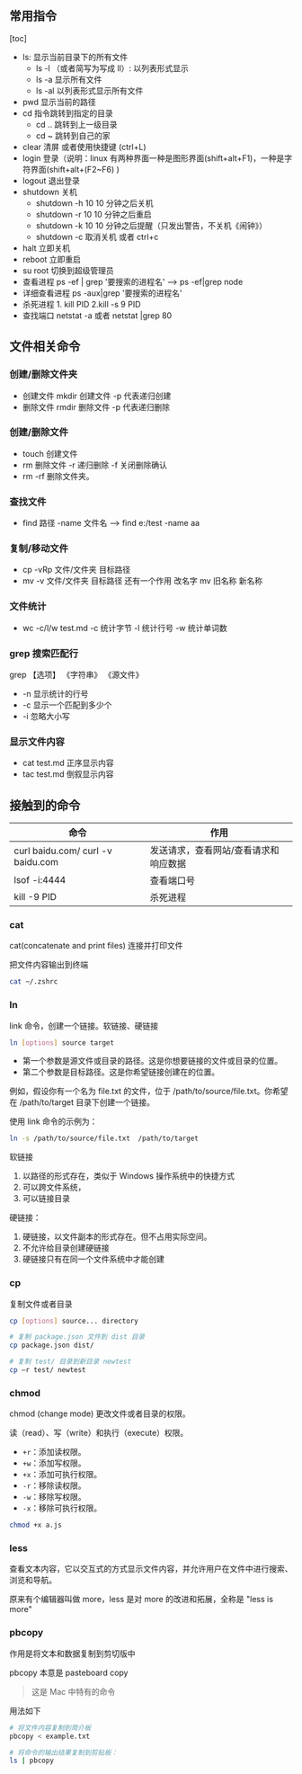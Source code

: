 ## 常用指令

[toc]

- ls: 显示当前目录下的所有文件
  - ls -l （或者简写为写成 ll）: 以列表形式显示
  - ls -a 显示所有文件
  - ls -al 以列表形式显示所有文件
- pwd 显示当前的路径
- cd 指令跳转到指定的目录
  - cd .. 跳转到上一级目录
  - cd ~ 跳转到自己的家
- clear 清屏 或者使用快捷键 (ctrl+L)
- login 登录（说明：linux 有两种界面一种是图形界面(shift+alt+F1)，一种是字符界面(shift+alt+(F2~F6) )
- logout 退出登录
- shutdown 关机
  - shutdown -h 10 10 分钟之后关机
  - shutdown -r 10 10 分钟之后重启
  - shutdown -k 10 10 分钟之后提醒（只发出警告，不关机《闹钟》）
  - shutdown -c 取消关机 或者 ctrl+c
- halt 立即关机
- reboot 立即重启
- su root 切换到超级管理员
- 查看进程 ps -ef | grep '要搜索的进程名' --> ps -ef|grep node
- 详细查看进程 ps -aux|grep '要搜索的进程名'
- 杀死进程 1. kill PID 2.kill -s 9 PID
- 查找端口 netstat -a 或者 netstat |grep 80

## 文件相关命令

### 创建/删除文件夹

- 创建文件 mkdir 创建文件 -p 代表递归创建
- 删除文件 rmdir 删除文件 -p 代表递归删除

### 创建/删除文件

- touch 创建文件
- rm 删除文件 -r 递归删除 -f 关闭删除确认
- rm -rf 删除文件夹。

### 查找文件

- find 路径 -name 文件名 --> find e:/test -name aa

### 复制/移动文件

- cp -vRp 文件/文件夹 目标路径
- mv -v 文件/文件夹 目标路径 还有一个作用 改名字 mv 旧名称 新名称

### 文件统计

- wc -c/l/w test.md -c 统计字节 -l 统计行号 -w 统计单词数

### grep 搜索匹配行

grep 【选项】 《字符串》 《源文件》

- -n 显示统计的行号
- -c 显示一个匹配到多少个
- -i 忽略大小写

### 显示文件内容

- cat test.md 正序显示内容
- tac test.md 倒叙显示内容

## 接触到的命令

| 命令                              | 作用                                  |
| --------------------------------- | ------------------------------------- |
| curl baidu.com/ curl -v baidu.com | 发送请求，查看网站/查看请求和响应数据 |
| lsof -i:4444                      | 查看端口号                            |
| kill -9 PID                       | 杀死进程                              |

### cat

cat(concatenate and print files) 连接并打印文件

把文件内容输出到终端

```bash
cat ~/.zshrc
```

### ln

link 命令，创建一个链接。软链接、硬链接

```bash
ln [options] source target
```

- 第一个参数是源文件或目录的路径。这是你想要链接的文件或目录的位置。
- 第二个参数是目标路径。这是你希望链接创建在的位置。

例如，假设你有一个名为 file.txt 的文件，位于 /path/to/source/file.txt。你希望在 /path/to/target 目录下创建一个链接。

使用 link 命令的示例为：

```bash
ln -s /path/to/source/file.txt  /path/to/target
```

软链接

1. 以路径的形式存在，类似于 Windows 操作系统中的快捷方式
2. 可以跨文件系统，
3. 可以链接目录

硬链接：

1. 硬链接，以文件副本的形式存在。但不占用实际空间。
2. 不允许给目录创建硬链接
3. 硬链接只有在同一个文件系统中才能创建

### cp

复制文件或者目录

```bash
cp [options] source... directory
```

```bash
# 复制 package.json 文件到 dist 目录
cp package.json dist/

# 复制 test/ 目录到新目录 newtest
cp –r test/ newtest

```

### chmod

chmod (change mode) 更改文件或者目录的权限。

读（read）、写（write）和执行（execute）权限。

- `+r`：添加读权限。
- `+w`：添加写权限。
- `+x`：添加可执行权限。
- `-r`：移除读权限。
- `-w`：移除写权限。
- `-x`：移除可执行权限。

```bash
chmod +x a.js
```

### less

查看文本内容，它以交互式的方式显示文件内容，并允许用户在文件中进行搜索、浏览和导航。

原来有个编辑器叫做 more，less 是对 more 的改进和拓展，全称是 "less is more"

### pbcopy

作用是将文本和数据复制到剪切版中

pbcopy 本意是 pasteboard copy

> 这是 Mac 中特有的命令

用法如下

```bash
# 将文件内容复制到简介板
pbcopy < example.txt

# 将命令的输出结果复制到剪贴板：
ls | pbcopy

```
